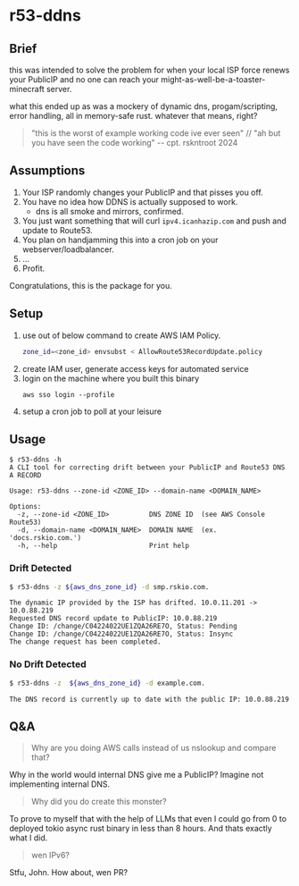 # r53-ddns

## Brief

this was intended to solve the problem for when your local ISP force renews your PublicIP and no one can reach your might-as-well-be-a-toaster-minecraft server.

what this ended up as was a mockery of dynamic dns, progam/scripting, error handling, all in memory-safe rust. whatever that means, right?

> "this is the worst of example working code ive ever seen"
> // "ah but you have seen the code working" -- cpt. rskntroot 2024

## Assumptions

1. Your ISP randomly changes your PublicIP and that pisses you off.
1. You have no idea how DDNS is actually supposed to work.
    - dns is all smoke and mirrors, confirmed.
1. You just want something that will curl `ipv4.icanhazip.com` and push and update to Route53.
1. You plan on handjamming this into a cron job on your webserver/loadbalancer.
1. ...
1. Profit.

Congratulations, this is the package for you.

## Setup

1. use out of below command to create AWS IAM Policy.
    ``` zsh
    zone_id=<zone_id> envsubst < AllowRoute53RecordUpdate.policy
    ```
1. create IAM user, generate access keys for automated service
1. login on the machine where you built this binary
    ```
    aws sso login --profile
    ```
1. setup a cron job to poll at your leisure

## Usage

```
$ r53-ddns -h
A CLI tool for correcting drift between your PublicIP and Route53 DNS A RECORD

Usage: r53-ddns --zone-id <ZONE_ID> --domain-name <DOMAIN_NAME>

Options:
  -z, --zone-id <ZONE_ID>          DNS ZONE ID  (see AWS Console Route53)
  -d, --domain-name <DOMAIN_NAME>  DOMAIN NAME  (ex. 'docs.rskio.com.')
  -h, --help                       Print help
```

### Drift Detected

``` zsh
$ r53-ddns -z ${aws_dns_zone_id} -d smp.rskio.com.
```

```
The dynamic IP provided by the ISP has drifted. 10.0.11.201 -> 10.0.88.219
Requested DNS record update to PublicIP: 10.0.88.219
Change ID: /change/C04224022UE1ZQA26RE7O, Status: Pending
Change ID: /change/C04224022UE1ZQA26RE7O, Status: Insync
The change request has been completed.
```

### No Drift Detected

``` zsh
$ r53-ddns -z  ${aws_dns_zone_id} -d example.com.
```

```
The DNS record is currently up to date with the public IP: 10.0.88.219
```

## Q&A

> Why are you doing AWS calls instead of us nslookup and compare that?

Why in the world would internal DNS give me a PublicIP? Imagine not implementing internal DNS.

> Why did you do create this monster?

To prove to myself that with the help of LLMs that even I could go from 0 to deployed tokio async rust binary in less than 8 hours. And thats exactly what I did.

> wen IPv6?

Stfu, John. How about, wen PR?

